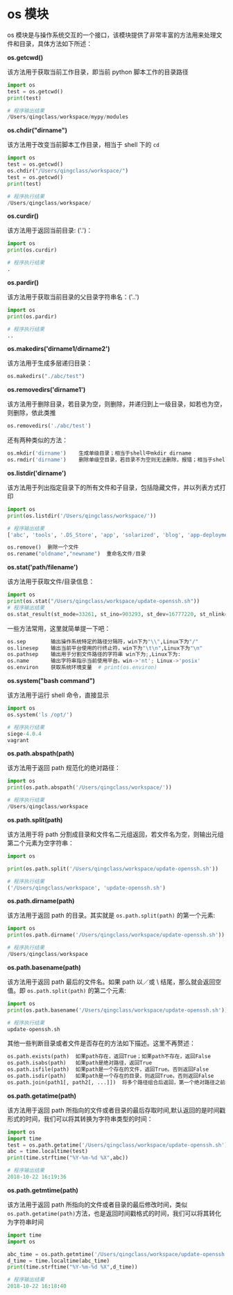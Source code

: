 # os 模块

os 模块是与操作系统交互的一个接口，该模块提供了非常丰富的方法用来处理文件和目录，具体方法如下所述：

**os.getcwd()**

该方法用于获取当前工作目录，即当前 python 脚本工作的目录路径

```python
import os
test = os.getcwd()
print(test)

# 程序输出结果
/Users/qingclass/workspace/mypy/modules
```

**os.chdir("dirname")**

 该方法用于改变当前脚本工作目录，相当于 shell 下的 `cd`

```python
import os
test = os.getcwd()
os.chdir("/Users/qingclass/workspace/")
test = os.getcwd()
print(test)

# 程序执行结果
/Users/qingclass/workspace/
```

**os.curdir()**

该方法用于返回当前目录: ('.')：

```python
import os
print(os.curdir)

# 程序执行结果
.
```

**os.pardir()**

该方法用于获取当前目录的父目录字符串名：('..')

```python
import os
print(os.pardir)

# 程序执行结果
..
```

**os.makedirs('dirname1/dirname2')**    

该方法用于生成多层递归目录：

```python
os.makedirs("./abc/test")
```

**os.removedirs('dirname1')**    

该方法用于删除目录，若目录为空，则删除，并递归到上一级目录，如若也为空，则删除，依此类推

```python
os.removedirs('./abc/test')
```

还有两种类似的方法：

```python
os.mkdir('dirname')    生成单级目录；相当于shell中mkdir dirname
os.rmdir('dirname')    删除单级空目录，若目录不为空则无法删除，报错；相当于shell中rmdir dirname
```

**os.listdir('dirname')**

该方法用于列出指定目录下的所有文件和子目录，包括隐藏文件，并以列表方式打印

```python
import os
print(os.listdir('/Users/qingclass/workspace/'))

# 程序输出结果
['abc', 'tools', '.DS_Store', 'app', 'solarized', 'blog', 'app-deployment.yaml', 'gitlab-bak', 'project', 'newblog', 'mypy', 'opentest', 'update-openssh.sh', 'open-project', 'robbyrussell.zsh-theme']
```

```python
os.remove()  删除一个文件
os.rename("oldname","newname")  重命名文件/目录

```

**os.stat('path/filename')**

该方法用于获取文件/目录信息：

```python
import os
print(os.stat("/Users/qingclass/workspace/update-openssh.sh"))
# 程序输出结果
os.stat_result(st_mode=33261, st_ino=903293, st_dev=16777220, st_nlink=1, st_uid=501, st_gid=20, st_size=4730, st_atime=1540196376, st_mtime=1540196320, st_ctime=1540196925)
```

一些方法常用，这里就简单提一下吧：

```python
os.sep        输出操作系统特定的路径分隔符，win下为"\\",Linux下为"/"
os.linesep    输出当前平台使用的行终止符，win下为"\t\n",Linux下为"\n"
os.pathsep    输出用于分割文件路径的字符串 win下为;,Linux下为:
os.name       输出字符串指示当前使用平台。win->'nt'; Linux->'posix'
os.environ    获取系统环境变量  # print(os.environ)

```

**os.system("bash command")**

该方法用于运行 shell 命令，直接显示

```python
import os
os.system('ls /opt/')

# 程序执行结果
siege-4.0.4
vagrant
```

**os.path.abspath(path)**  

该方法用于返回 path 规范化的绝对路径：

```python
import os
print(os.path.abspath('/Users/qingclass/workspace/'))

# 程序执行结果
/Users/qingclass/workspace
```

**os.path.split(path)**  

该方法用于将 path 分割成目录和文件名二元组返回，若文件名为空，则输出元组第二个元素为空字符串：

```python
import os

print(os.path.split('/Users/qingclass/workspace/update-openssh.sh'))

# 程序执行结果
('/Users/qingclass/workspace', 'update-openssh.sh')
```

**os.path.dirname(path)** 

该方法用于返回 path 的目录。其实就是 `os.path.split(path)` 的第一个元素:

```python
import os
print(os.path.dirname('/Users/qingclass/workspace/update-openssh.sh'))

# 程序执行结果
/Users/qingclass/workspace
```

**os.path.basename(path)**

 该方法用于返回 path 最后的文件名。如果 path 以／或 \ 结尾，那么就会返回空值。即 `os.path.split(path)` 的第二个元素:

```python
import os
print(os.path.basename('/Users/qingclass/workspace/update-openssh.sh'))

# 程序执行结果
update-openssh.sh
```

其他一些判断目录或者文件是否存在的方法如下描述。这里不再赘述：

```python
os.path.exists(path)  如果path存在，返回True；如果path不存在，返回False
os.path.isabs(path)   如果path是绝对路径，返回True
os.path.isfile(path)  如果path是一个存在的文件，返回True。否则返回False
os.path.isdir(path)   如果path是一个存在的目录，则返回True。否则返回False
os.path.join(path1[, path2[, ...]])  将多个路径组合后返回，第一个绝对路径之前的参数将被忽略
```

**os.path.getatime(path)**

 该方法用于返回 path 所指向的文件或者目录的最后存取时间,默认返回的是时间戳形式的时间，我们可以将其转换为字符串类型的时间：

```python
import os
import time
test = os.path.getatime('/Users/qingclass/workspace/update-openssh.sh')
abc = time.localtime(test)
print(time.strftime("%Y-%m-%d %X",abc))

# 程序输出结果
2018-10-22 16:19:36
```

**os.path.getmtime(path)** 

 该方法用于返回 path 所指向的文件或者目录的最后修改时间，类似 `os.path.getatime(path)`方法，也是返回时间戳格式的时间，我们可以将其转化为字符串时间

```python
import time 
import os

abc_time = os.path.getmtime('/Users/qingclass/workspace/update-openssh.sh')
d_time = time.localtime(abc_time)
print(time.strftime("%Y-%m-%d %X",d_time))

# 程序输出结果
2018-10-22 16:18:40
```

